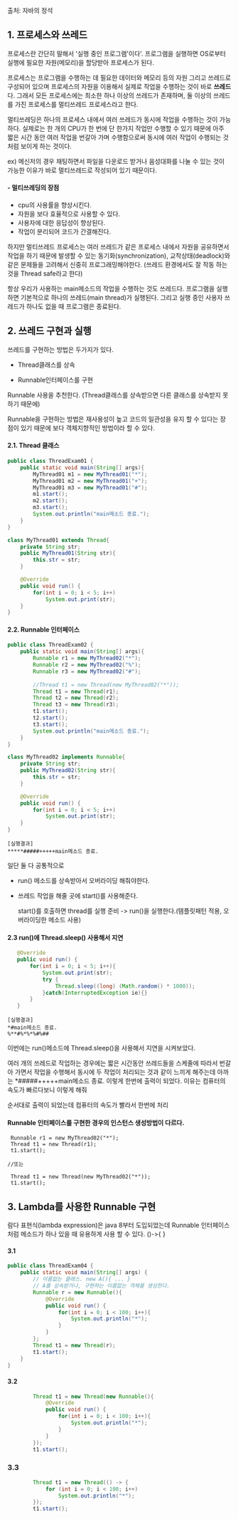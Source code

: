 출처: 자바의 정석



## 1. 프로세스와 쓰레드

프로세스란 간단히 말해서 '실행 중인 프로그램'이다'. 프로그램을 실행하면 OS로부터 실행에 필요한 자원(메모리)을 할당받아 프로세스가 된다.

 프로세스는 프로그램을 수행하는 데 필요한 데이터와 메모리 등의 자원 그리고 쓰레드로 구성되어 있으며 프로세스의 자원을 이용해서 실제로 작업을 수행하는 것이 바로 **쓰레드**다. 그래서 모든 프로세스에는 최소한 하나 이상의 쓰레드가 존재하며, 둘 이상의 쓰레드를 가진 프로세스를 멀티쓰레드 프로세스라고 한다.



 멀티쓰레딩은 하나의 프로세스 내에서 여러 쓰레드가 동시에 작업을 수행하는 것이 가능하다. 실제로는 한 개의 CPU가 한 번에 단 한가지 작업만 수행할 수 있기 때문에 아주 짧은 시간 동안 여러 작업을 번갈아 가며 수행함으로써 동시에 여러 작업이 수행되는 것처럼 보이게 하는 것이다. 

ex) 메신저의 경우 채팅하면서 파일을 다운로드 받거나 음성대화를 나눌 수 있는 것이 가능한 이유가 바로 멀티쓰레드로 작성되어 있기 때문이다.

#### - 멀티쓰레딩의 장점

- cpu의 사용률을 향상시킨다.
- 자원을 보다 효율적으로 사용할 수 있다.
- 사용자에 대한 응답성이 향상된다.
- 작업이 분리되어 코드가 간결해진다.



 하지만 멀티쓰레드 프로세스는 여러 쓰레드가 같은 프로세스 내에서 자원을 공유하면서 작업을 하기 때문에 발생할 수 있는 동기화(synchronization), 교착상태(deadlock)와 같은 문제들을 고려해서 신중히 프로그래밍해야한다. (쓰레드 환경에서도 잘 작동 하는 것을 Thread safe라고 한다)



 항상 우리가 사용하는 main메소드의 작업을 수행하는 것도 쓰레드다. 프로그램을 실행하면 기본적으로 하나의 쓰레드(main thread)가 실행된다. 그리고 실행 중인 사용자 쓰레드가 하나도 없을 때 프로그램은 종료된다.



## 2. 쓰레드 구현과 실행

쓰레드를 구현하는 방법은 두가지가 있다.

- Thread클래스를 상속

- Runnable인터페이스를 구현

Runnable 사용을 추천한다. (Thread클래스를 상속받으면 다른 클래스를 상속받지 못하기 때문에)

Runnable을 구현하는 방법은 재사용성이 높고 코드의 일관성을 유지 할 수 있다는 장점이 있기 때문에 보다 객체지향적인 방법이라 할 수 있다.



#### 2.1. Thread 클래스

```java
public class ThreadExam01 {
    public static void main(String[] args){
        MyThread01 m1 = new MyThread01("*");
        MyThread01 m2 = new MyThread01("+");
        MyThread01 m3 = new MyThread01("#");
        m1.start();
        m2.start();
        m3.start();
        System.out.println("main메소드 종료.");
    }
}

class MyThread01 extends Thread{
    private String str;
    public MyThread01(String str){
        this.str = str;
    }

    @Override
    public void run() {
        for(int i = 0; i < 5; i++)
            System.out.print(str);
    }
}

```



#### 2.2. Runnable 인터페이스

```java
public class ThreadExam02 {
    public static void main(String[] args){
        Runnable r1 = new MyThread02("*");
        Runnable r2 = new MyThread02("%");
        Runnable r3 = new MyThread02("#");
        
        //Thread t1 = new Thread(new MyThread02("*"));
        Thread t1 = new Thread(r1);
        Thread t2 = new Thread(r2);
        Thread t3 = new Thread(r3);
        t1.start();
        t2.start();
        t3.start();
        System.out.println("main메소드 종료.");
    }
}

class MyThread02 implements Runnable{
    private String str;
    public MyThread02(String str){
        this.str = str;
    }

    @Override
    public void run() {
        for(int i = 0; i < 5; i++)
            System.out.print(str);
    }
}
```

```
[실행결과]
*****#####+++++main메소드 종료.
```

일단 둘 다 공통적으로 

- run() 메소드를 상속받아서 오버라이딩 해줘야한다. 

- 쓰레드 작업을 해줄 곳에 start()를 사용해준다.  

  start()를 호출하면 thread를 실행 준비 -> run()을 실행한다.(템플릿패턴 적용, 오버라이딩한 메소드 사용)

#### 2.3 run()에 Thread.sleep() 사용해서 지연

 ```java
    @Override
    public void run() {
        for(int i = 0; i < 5; i++){
            System.out.print(str);
            try {
                Thread.sleep((long) (Math.random() * 1000));
            }catch(InterruptedException ie){}
        }
    }
 ```

```
[실행결과]
*#main메소드 종료.
%**#%*%*%#%##
```

이번에는 run()메소드에 Thread.sleep()을 사용해서 지연을 시켜보았다. 



여러 개의 쓰레드로 작업하는 경우에는 짧은 시간동안 쓰레드들을 스케줄에 따라서 번갈아 가면서 작업을 수행해서 동시에 두 작업이 처리되는 것과 같이 느끼게 해주는데 아까는  *#####+++++main메소드 종료. 이렇게 한번에 출력이 되었다. 이유는 컴퓨터의 속도가 빠르다보니 이렇게 해줘

순서대로 출력이 되었는데 컴퓨터의 속도가 빨라서 한번에 처리 



#### Runnable 인터페이스를 구현한 경우의 인스턴스 생성방법이 다르다. 

```
 Runnable r1 = new MyThread02("*");
 Thread t1 = new Thread(r1);
 t1.start();
 
//또는

 Thread t1 = new Thread(new MyThread02("*"));
 t1.start();
```



## 3. Lambda를 사용한 Runnable 구현

람다 표현식(lambda expression)은 java 8부터 도입되었는데 Runnable 인터페이스처럼 메소드가 하나 있을 때 유용하게 사용 할 수 있다. ()->{ }



#### 3.1 

```java
public class ThreadExam04 {
    public static void main(String[] args) {
        // 이름없는 클래스. new A(){ ... }
        // A를 상속받거나, 구현하는 이름없는 객체를 생성한다.
        Runnable r = new Runnable(){
            @Override
            public void run() {
                for(int i = 0; i < 100; i++){
                    System.out.println("*");
                }
            }
        };
        Thread t1 = new Thread(r);
        t1.start();
    }
}
```

#### 3.2

```java
        Thread t1 = new Thread(new Runnable(){
            @Override
            public void run() {
                for(int i = 0; i < 100; i++){
                    System.out.println("*");
                }
            }
        });
        t1.start();
```

### 3.3

```java
        Thread t1 = new Thread(() -> {
            for (int i = 0; i < 100; i++)
                System.out.println("*");
        });
        t1.start();
```

